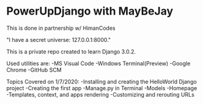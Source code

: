 # PowerUpDjango with MayBeJay 
This is done in partnership w/ HimanCodes

"I have a secret universe: 127.0.0.1:8000."

This is a private repo created to learn Django 3.0.2.

Used utilities are:
-MS Visual Code
-Windows Terminal(Preview)
-Google Chrome
-GitHub SCM

Topics Covered on 1/7/2020:
-Installing and creating the HelloWorld Django project
-Creating the first app
-Manage.py in Terminal
-Models
-Homepage
-Templates, context, and apps rendering
-Customizing and rerouting URLs
